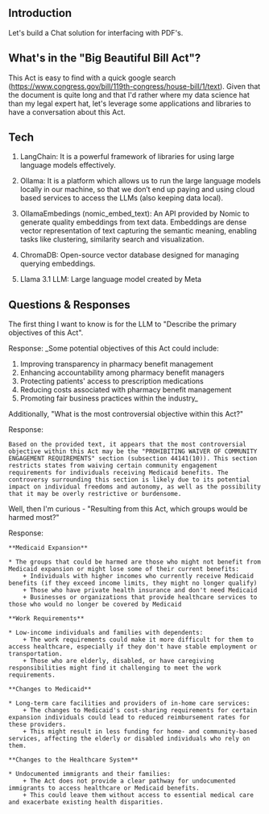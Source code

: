 ## Introduction

Let's build a Chat solution for interfacing with PDF's. 

## What's in the "Big Beautiful Bill Act"?

This Act is easy to find with a quick google search (https://www.congress.gov/bill/119th-congress/house-bill/1/text). Given that the document is quite long and that I'd rather where my data science hat than my legal expert hat, let's leverage some applications and libraries to have a conversation about this Act.

## Tech

1. LangChain: It is a powerful framework of libraries for using large language models effectively.

2. Ollama: It is a platform which allows us to run the large language models locally in our machine, so that we don’t end up paying and using cloud based services to access the LLMs (also keeping data local).

3. OllamaEmbedings (nomic_embed_text): An API provided by Nomic to generate quality embeddings from text data. Embeddings are dense vector representation of text capturing the semantic meaning, enabling tasks like clustering, similarity search and visualization.

4. ChromaDB: Open-source vector database designed for managing querying embeddings.

5. Llama 3.1 LLM: Large language model created by Meta

## Questions & Responses

The first thing I want to know is for the LLM to "Describe the primary objectives of this Act".

Response:
_Some potential objectives of this Act could include:

1. Improving transparency in pharmacy benefit management
2. Enhancing accountability among pharmacy benefit managers
3. Protecting patients' access to prescription medications
4. Reducing costs associated with pharmacy benefit management
5. Promoting fair business practices within the industry_

Additionally, "What is the most controversial objective within this Act?"

Response:
```
Based on the provided text, it appears that the most controversial objective within this Act may be the "PROHIBITING WAIVER OF COMMUNITY ENGAGEMENT REQUIREMENTS" section (subsection 44141(10)). This section restricts states from waiving certain community engagement requirements for individuals receiving Medicaid benefits. The controversy surrounding this section is likely due to its potential impact on individual freedoms and autonomy, as well as the possibility that it may be overly restrictive or burdensome.
```

Well, then I'm curious - "Resulting from this Act, which groups would be harmed most?"

Response:
```
**Medicaid Expansion**

* The groups that could be harmed are those who might not benefit from Medicaid expansion or might lose some of their current benefits:
	+ Individuals with higher incomes who currently receive Medicaid benefits (if they exceed income limits, they might no longer qualify)
	+ Those who have private health insurance and don't need Medicaid
	+ Businesses or organizations that provide healthcare services to those who would no longer be covered by Medicaid

**Work Requirements**

* Low-income individuals and families with dependents:
	+ The work requirements could make it more difficult for them to access healthcare, especially if they don't have stable employment or transportation.
	+ Those who are elderly, disabled, or have caregiving responsibilities might find it challenging to meet the work requirements.

**Changes to Medicaid**

* Long-term care facilities and providers of in-home care services:
	+ The changes to Medicaid's cost-sharing requirements for certain expansion individuals could lead to reduced reimbursement rates for these providers.
	+ This might result in less funding for home- and community-based services, affecting the elderly or disabled individuals who rely on them.

**Changes to the Healthcare System**

* Undocumented immigrants and their families:
	+ The Act does not provide a clear pathway for undocumented immigrants to access healthcare or Medicaid benefits.
	+ This could leave them without access to essential medical care and exacerbate existing health disparities.
```
